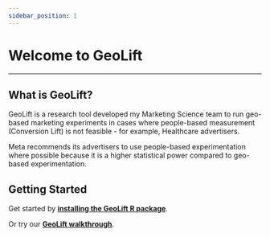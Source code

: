 ```yaml
---
sidebar_position: 1
---
```


# Welcome to GeoLift

---
## What is GeoLift?

GeoLift is a research tool developed my Marketing Science team to run geo-based marketing experiments in cases where people-based measurement (Conversion Lift) is not feasible - for example, Healthcare advertisers.

Meta recommends its advertisers to use people-based experimentation where possible because it is a higher statistical power compared to geo-based experimentation.


## Getting Started

Get started by **[installing the GeoLift R package](https://github.com/facebookincubator/GeoLift)**.

Or try our **[GeoLift walkthrough](./GettingStarted/Walkthrough)**.
